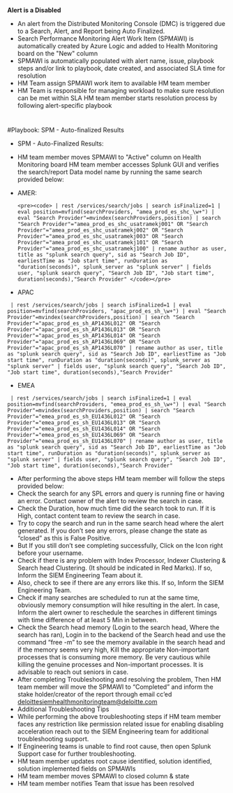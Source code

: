 **Alert is a Disabled**

-  An alert from the Distributed Monitoring Console (DMC) is triggered due to a Search, Alert, and Report being Auto Finalized.
- Search Performance Monitoring Alert Work Item (SPMAWI) is automatically created by Azure Logic and added to Health Monitoring board on the "New" column
- SPMAWI is automatically populated with alert name, issue, playbook steps and/or link to playbook, date created, and associated SLA time for resolution
- HM Team assign SPMAWI work item to available HM team member
- HM Team is responsible for managing workload to make sure resolution can be met within SLA
HM team member starts resolution process by following alert-specific playbook
# 
#Playbook: SPM - Auto-finalized Results 

- SPM - Auto-Finalized Results:
- HM team member moves SPMAWI to "Active" column on Health Monitoring board
HM team member accesses Splunk GUI and verifies the search/report Data model name by running the same search provided below:

- AMER:

      <pre><code> | rest /services/search/jobs | search isFinalized=1 | eval position=mvfind(searchProviders, "amea_prod_es_shc_\w+") | eval "Search Provider"=mvindex(searchProviders,position) | search "Search Provider"="amea_prod_es_shc_usatramekj001" OR "Search Provider"="amea_prod_es_shc_usatramekj002" OR "Search Provider"="amea_prod_es_shc_usatramekj003" OR "Search Provider"="amea_prod_es_shc_usatramekj101" OR "Search Provider"="amea_prod_es_shc_usatramekj100" | rename author as user, title as "splunk search query", sid as "Search Job ID", earliestTime as "Job start time", runDuration as "duration(seconds)", splunk_server as "splunk server" | fields user, "splunk search query", "Search Job ID", "Job start time", duration(seconds),"Search Provider" </code></pre>

- APAC
 <pre><code> | rest /services/search/jobs | search isFinalized=1 | eval position=mvfind(searchProviders, "apac_prod_es_sh_\w+") | eval "Search Provider"=mvindex(searchProviders,position) | search "Search Provider"="apac_prod_es_sh_AP1436L012" OR "Search Provider"="apac_prod_es_sh_AP1436L013" OR "Search Provider"="apac_prod_es_sh_AP1436L014" OR "Search Provider"="apac_prod_es_sh_AP1436L069" OR "Search Provider"="apac_prod_es_sh_AP1436L070" | rename author as user, title as "splunk search query", sid as "Search Job ID", earliestTime as "Job start time", runDuration as "duration(seconds)", splunk_server as "splunk server" | fields user, "splunk search query", "Search Job ID", "Job start time", duration(seconds),"Search Provider" </code></pre>

- EMEA
<pre><code> | rest /services/search/jobs | search isFinalized=1 | eval position=mvfind(searchProviders, "emea_prod_es_sh_\w+") | eval "Search Provider"=mvindex(searchProviders,position) | search "Search Provider"="emea_prod_es_sh_EU1436L012" OR "Search Provider"="emea_prod_es_sh_EU1436L013" OR "Search Provider"="emea_prod_es_sh_EU1436L014" OR "Search Provider"="emea_prod_es_sh_EU1436L069" OR "Search Provider"="emea_prod_es_sh_EU1436L070" | rename author as user, title as "splunk search query", sid as "Search Job ID", earliestTime as "Job start time", runDuration as "duration(seconds)", splunk_server as "splunk server" | fields user, "splunk search query", "Search Job ID", "Job start time", duration(seconds),"Search Provider" </code></pre>

  -  After performing the above steps HM team member will follow the steps provided below:
  - Check the search for any SPL errors and query is running fine or having an error. Contact owner of the alert to review the search in case.
- Check the Duration, how much time did the search took to run. If it is High, contact content team to review the search in case.
- Try to copy the search and run in the same search head where the alert generated. If you don’t see any errors, please change the state as “closed” as this is False Positive.
- But If you still don’t see completing successfully, Click on the Icon right before your username.
- Check if there is any problem with Index Processor, Indexer Clustering & Search head Clustering. (It should be indicated in Red Marks). If so, Inform the SIEM Engineering Team about it.
- Also, check to see if there are any errors like this. If so, Inform the SIEM Engineering Team.
- Check if many searches are scheduled to run at the same time, obviously memory consumption will hike resulting in the alert. In case, Inform the alert owner to reschedule the searches in different timings with time difference of at least 5 Min in between.
- Check the Search head memory (Login to the search head, Where the search has ran), Login in to the backend of the Search head and use the command “free -m” to see the memory available in the search head and if the memory seems very high, Kill the appropriate Non-important processes that is consuming more memory. Be very cautious while killing the genuine processes and Non-important processes. It is advisable to reach out seniors in case.
- After completing Troubleshooting and resolving the problem, Then HM team member will move the SPMAWI to “Completed” and inform the stake holder/creator of the report through email cc’ed deloittesiemhealthmonitoringteam@deloitte.com 
- Additional Troubleshooting Tips
- While performing the above troubleshooting steps if HM team member faces any restriction like permission related issue for enabling disabling acceleration reach out to the SIEM Engineering team for additional troubleshooting support.
- If Engineering teams is unable to find root cause, then open Splunk Support case for further troubleshooting.
- HM team member updates root cause identified, solution identified, solution implemented fields on SPMAWIs
- HM team member moves SPMAWI to closed column & state
- HM team member notifies Team that issue has been resolved
